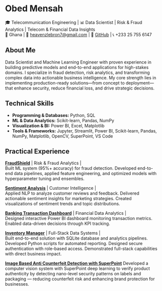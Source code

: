 # Obed Mensah  
🎓 Telecommunication Engineering | 📊 Data Scientist | Risk & Fraud Analytics | Telecom & Financial Data Insights  
📍 Ghana | 📧 heavenzlebron7@gmail.com | 🔗 [GitHub](https://github.com/Omensah-15) | 📞 +233 25 755 6147

## About Me  
Data Scientist and Machine Learning Engineer with proven experience in building predictive models and end-to-end applications for high-stakes domains. I specialize in fraud detection, risk analytics, and transforming complex data into actionable business intelligence. My core strength lies in implementing production-ready solutions—from concept to deployment—that enhance security, reduce financial loss, and drive strategic decisions.


## Technical Skills  

- **Programming & Databases:** Python, SQL  
- **ML & Data Analytics:** Scikit-learn, Pandas, NumPy  
- **Visualization & BI:** Power BI, Excel, Matplotlib  
- **Tools & Frameworks:** Jupyter, Streamlit, Power BI, Scikit-learn, Pandas, NumPy, Matplotlib, OpenCV, SuperPoint, VS Code

## Practical Experience

[**FraudShield**](https://github.com/Omensah-15/FraudShield) | Risk & Fraud Analytics |                            
Built ML system (95%+ accuracy) for fraud detection. Developed end-to-end data pipelines, applied feature engineering, and optimized models with hyperparameter tuning and ensembles.

[**Sentiment Analysis**](https://github.com/Omensah-15/SentimentAnalysisofCustomerFeedback) | Customer Intelligence |             
Applied NLP to analyze customer reviews and feedback. Delivered actionable sentiment insights for marketing strategies. Created visualizations of sentiment trends and topic distributions.

[**Banking Transaction Dashboard**](https://github.com/Omensah-15/Bank_Transcaction_Insights) | Financial Data Analytics |             
Designed interactive Power BI dashboard monitoring transaction metrics. Enabled data-driven decisions through KPI tracking.

[**Inventory Manager**](https://github.com/Omensah-15/Inventory-Manager) | Full-Stack Data Systems |                         
Built end-to-end solution with SQLite database and analytics pipelines. Developed Python scripts for automated reporting. Designed secure authentication with role-based access. Demonstrated full-stack capabilities with direct business impact.

[**Image Based Anti Counterfeit Detection with SuperPoint**](https://github.com/Omensah-15/Image-Based-Anti-Counterfeit-Detection-with-SuperPoint)
Developed a computer vision system with SuperPoint deep learning to verify product authenticity by detecting nano-level security patterns on labels and packaging — reducing counterfeit risk and enhancing brand protection for businesses.
